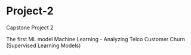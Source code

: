 # Project-2

Capstone Project 2

The first ML model
Machine Learning - 
Analyzing Telco Customer Churn (Supervised Learning Models)
